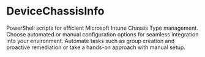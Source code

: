 # DeviceChassisInfo
PowerShell scripts for efficient Microsoft Intune Chassis Type management. Choose automated or manual configuration options for seamless integration into your environment. Automate tasks such as group creation and proactive remediation or take a hands-on approach with manual setup.
